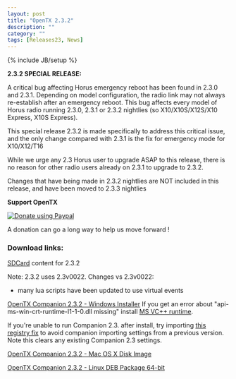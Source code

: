 ```yaml
---
layout: post
title: "OpenTX 2.3.2"
description: ""
category: ""
tags: [Releases23, News]
---
```

{% include JB/setup %}



**2.3.2 SPECIAL RELEASE:**
 
  A critical bug affecting Horus emergency reboot has been found in 2.3.0 and 2.3.1. Depending on model configuration, the radio link may not always re-establish after an emergency reboot. This bug affects every model of Horus radio running 2.3.0, 2.3.1 or 2.3.2 nightlies (so X10/X10S/X12S/X10 Express, X10S Express).
  
  This special release 2.3.2 is made specifically to address this critical issue, and the only change compared with 2.3.1 is the fix for emergency mode for X10/X12/T16
  
  While we urge any 2.3 Horus user to upgrade ASAP to this release, there is no reason for other radio users already on 2.3.1 to upgrade to 2.3.2.
  
  Changes that have being made in 2.3.2 nightlies are NOT included in this release, and have been moved to 2.3.3 nightlies 


**Support OpenTX**

<a href="https://www.paypal.com/cgi-bin/webscr?cmd=_s-xclick&amp;hosted_button_id=DJ9MASSKVW8WN" rel="nofollow"><img src="https://camo.githubusercontent.com/11b2f47d7b4af17ef3a803f57c37de3ac82ac039/68747470733a2f2f696d672e736869656c64732e696f2f62616467652f70617970616c2d646f6e6174652d79656c6c6f772e737667" alt="Donate using Paypal" data-canonical-src="https://img.shields.io/badge/paypal-donate-yellow.svg" style="max-width:100%;"></a>

A donation can go a long way to help us move forward !


### Download links:

[SDCard](http://downloads.open-tx.org/2.3/release/sdcard/) content for 2.3.2

Note: 2.3.2 uses 2.3v0022.
Changes vs 2.3v0022:
- many lua scripts have been updated to use virtual events

[OpenTX Companion 2.3.2  - Windows Installer](http://downloads.open-tx.org/2.3/release/companion/windows/companion-windows-2.3.2.exe)
If you get an error about "api-ms-win-crt-runtime-I1-1-0.dll missing" install [MS VC++ runtime](https://support.microsoft.com/en-us/help/2999226/update-for-universal-c-runtime-in-windows).

If you're unable to run Companion 2.3. after install, try importing [this registry fix](http://downloads.open-tx.org/tools/remove_companion22_settings_noimport.zip) to avoid companion importing settings from a previous version. Note this clears any existing Companion 2.3 settings.

[OpenTX Companion 2.3.2  - Mac OS X Disk Image](http://downloads.open-tx.org/2.3/release/companion/macosx/opentx-companion-2.3.2.dmg)

[OpenTX Companion 2.3.2  - Linux DEB Package 64-bit](http://downloads.open-tx.org/2.3/release/companion/linux/companion23_2.3.2_amd64.deb)

